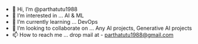 - 👋 Hi, I’m @parthatutu1988
- 👀 I’m interested in ... AI & ML
- 🌱 I’m currently learning ... DevOps
- 💞️ I’m looking to collaborate on ... Any AI projects, Generative AI projects
- 📫 How to reach me ... drop mail at - parthatutu1988@gmail.com

<!---
parthatutu1988/parthatutu1988 is a ✨ special ✨ repository because its `README.md` (this file) appears on your GitHub profile.
You can click the Preview link to take a look at your changes.
--->
